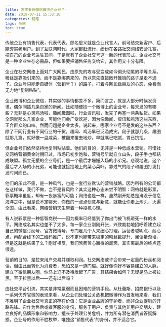 ```yaml
---
title: 怎样看待微信微博企业号？-
date: 2019-07-11 15:30:18
categories: 随笔
tags: 杂感
toc: true
---
```

传统企业有销售代表，代表代表，顾名思义就是企业代言人，前可结交新客户、后能夯实老用户。到了互联网时代，大家都赶流行，纷纷在各路社交网络安营扎寨，把自己的企业号进驻其间。于是就有了企业社交号这一新的代表形式。企业社交号是一种企业生存必需品，但如果要把销售任务交给它，其作用又十分有限。

企业在社交网络上面对广大网民，由原先的攻与受变成如今彻头彻尾的平等关系。粉丝是靠吸引来的，而不是靠绑票来的，所以原先直接敞开推销的路子是走不通了。企业号只能走自媒体（营销号？）的路子，打着与网民做朋友的心态，免费而无力地“复制粘贴”。

企业微博和企业微信，其实做的事情都差不多。简而言之，就是大部分时候发资讯，偶尔间插几条自家的新闻。比如随便捡一个微博上的企业号，每天发的有哪些？无非是心灵鸡汤啦，趣闻趣图啦，行业资讯啦，发完了再塞一两条私货。如果全网就那么几家企业，可能他们会广受欢迎，因为像趣闻、资讯和鸡汤这些东西，正合群众的口味。然而问题是企业太多，说起来，哪家企业号不是发的这些东西？除了不同行业有不同行业的干货，趣闻、鸡汤早已泛滥成灾。段子就那几条，趣图就那几篇，就好像一盘咸菜，被翻来覆去地炒，早就嘴已吃腻，胃已抗拒。

但企业号们依然坚持地复制粘贴着。他们的目的，无非是一种低成本营销。可惜社交网络营销黄金时期已过，市场已初步饱和，营销号早就自立山头，段子手也都结成联盟。孤立无援的企业号们，是一个最后才姗姗入场的小弟兄。悲观地说，这个最后才入场的小兄弟，可能也就捡捡地上的菜心菜叶，靠过气的段子和趣图打发打发时间而已。

他们的乐此不疲，是一种风气，也是一套行业默认的营销战略。因为所有的公司都在这样做，我们不做，岂不是冒风险？其实这种心态未尝不明智：网络就是彩票，彩票概率虽低，却有一夜暴富的可能；网络也是一样，虽然刚开始总是淹没于信息海洋之中，但是说不定哪天，你做的一点点创意与新意，就能让你走上潮头，火遍全国。由此看来，网络营销天生带着一种投机心理。

有人说彩票是一种低智商税——因为概率已经低到了你出门被飞机砸死一样的水平。网络成名其实也差不了太多。每一家企业刚刚开张，兴致勃勃地招呼着建立起自己的微信订阅号、官方微博号，专门雇几个人来细心打理。运营者聪明点、耐心点，再配合线下的二维码推广，说不定也能带来稳定的粉丝数提升、阅读量渐增。但是这就是结果了么？刚好相反，我们煞费苦心赢得的局面，其实离最后的终点还很远。

营销的目的，是拉来用户交易并赚取利润。社交网络或许会带来一定量的粉丝和阅读，但由此而转化为消费者，恐怕又是一道门槛。就好像你好不容易建立的人脉，建立了微信朋友圈，你马上迫不及待发起了广告，其结果会如何？无疑是马上被拉黑。至于拉黑以后——还有以后吗？

由社交平台引流，其实是非常羸弱而且困难的营销手段。从杜蕾斯、招商银行以及一系列优秀官微的表现来看，从企业们处理公关危机把微博作为首发地来看，我们不难明了企业社交号真正的存在价值：它是企业品牌的守护者，而非企业促销的开路先锋。它作为售后或者客服的身份，服务于用户，负责与其他非用户交朋友，建立良好的品牌形象和影响力，擅长于处理公关危机，并为所有潜在消费者答疑解惑。企业号的作用不胜枚举，唯独这“销售代表”的身份，并不适合它。
